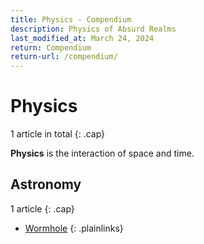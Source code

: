 ```yaml
---
title: Physics - Compendium
description: Physics of Absurd Realms
last_modified_at: March 24, 2024
return: Compendium
return-url: /compendium/
---
```


# Physics
1 article in total
{: .cap}

**Physics** is the interaction of space and time.

## Astronomy
1 article
{: .cap}

- [Wormhole](/compendium/physics/wormhole/)
{: .plainlinks}